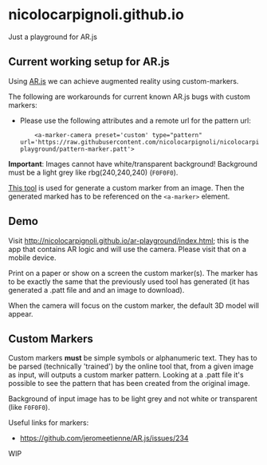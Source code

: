 # nicolocarpignoli.github.io
Just a playground for AR.js

## Current working setup for AR.js

Using [AR.js](https://github.com/jeromeetienne/AR.js) we can achieve augmented reality using custom-markers.

The following are workarounds for current known AR.js bugs with custom markers:

- Please use the following attributes and a remote url for the pattern url:

    ```
        <a-marker-camera preset='custom' type="pattern" url='https://raw.githubusercontent.com/nicolocarpignoli/nicolocarpignoli.github.io/master/ar-playground/pattern-marker.patt'>

    ```

**Important**: Images cannot have white/transparent background! Background must be a light grey like rbg(240,240,240) (`F0F0F0`).

[This tool](https://jeromeetienne.github.io/AR.js/three.js/examples/marker-training/examples/generator.html) is used for generate a custom marker from an image. Then the generated marked has to be referenced on the `<a-marker>` element.

## Demo

Visit http://nicolocarpignoli.github.io/ar-playground/index.html; this is the app that contains AR logic and will use the camera. Please visit that on a mobile device.

Print on a paper or show on a screen the custom marker(s). The marker has to be exactly the same that the previously used tool has generated (it has generated a .patt file and and an image to download).

When the camera will focus on the custom marker, the default 3D model will appear.

## Custom Markers

Custom markers **must** be simple symbols or alphanumeric text. They has to be parsed (technically 'trained') by the online tool that, from a given image as input, will outputs a custom marker pattern. Looking at a .patt file it's possible to see the pattern that has been created from the original image.

Background of input image has to be light grey and not white or transparent (like `F0F0F0`).

Useful links for markers: 
- https://github.com/jeromeetienne/AR.js/issues/234

WIP


